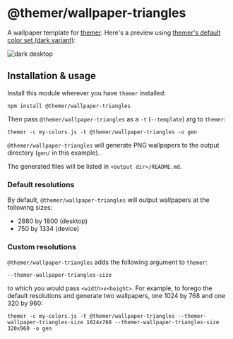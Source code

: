 # @themer/wallpaper-triangles

A wallpaper template for [themer](https://github.com/mjswensen/themer). Here's a preview using [themer's default color set (dark variant)](https://github.com/mjswensen/themer/tree/main/cli/packages/colors-default):

![dark desktop](https://cdn.jsdelivr.net/gh/mjswensen/themer@3429c1e8916b7a2917885e3e93a81c969de9cd73/cli/packages/wallpaper-triangles/assets/themer-wallpaper-triangles-dark-2880x1800.png)

## Installation & usage

Install this module wherever you have `themer` installed:

    npm install @themer/wallpaper-triangles

Then pass `@themer/wallpaper-triangles` as a `-t` (`--template`) arg to `themer`:

    themer -c my-colors.js -t @themer/wallpaper-triangles -o gen

`@themer/wallpaper-triangles` will generate PNG wallpapers to the output directory (`gen/` in this example).

The generated files will be listed in `<output dir>/README.md`.

### Default resolutions

By default, `@themer/wallpaper-triangles` will output wallpapers at the following sizes:

* 2880 by 1800 (desktop)
* 750 by 1334 (device)

### Custom resolutions

`@themer/wallpaper-triangles` adds the following argument to `themer`:

    --themer-wallpaper-triangles-size

to which you would pass `<width>x<height>`. For example, to forego the default resolutions and generate two wallpapers, one 1024 by 768 and one 320 by 960:

    themer -c my-colors.js -t @themer/wallpaper-triangles --themer-wallpaper-triangles-size 1024x768 --themer-wallpaper-triangles-size 320x960 -o gen
